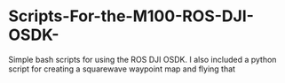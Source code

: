# Scripts-For-the-M100-ROS-DJI-OSDK-
Simple bash scripts for using the ROS DJI OSDK. I also included a python script for creating a squarewave waypoint map and flying that

